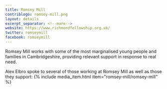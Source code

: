 ```yaml
---
title: Romsey Mill
contriblogo: romsey-mill.png
layout: details
excerpt_separator: <!--more-->
website: https://www.richmondfellowship.org.uk/
twitter: romseymill
facebook: romseymill
---
```

Romsey Mill works with some of the most marginalised young people and families in Cambridgeshire, providing relevant support in response to real need.
<!--more-->

Alex Elbro spoke to several of those working at Romsey Mill as well as those they support:
{% include media_item.html item="romsey-mill/romsey-mill" %}